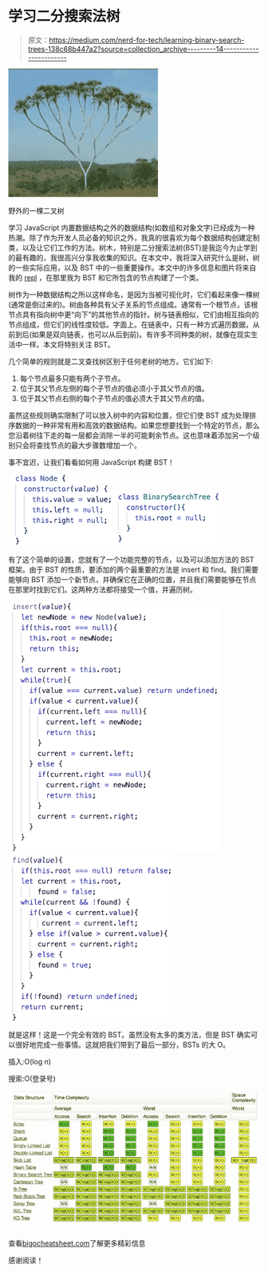 # 学习二分搜索法树

> 原文：<https://medium.com/nerd-for-tech/learning-binary-search-trees-138c68b447a2?source=collection_archive---------14----------------------->

![](img/b5a8a7a06e1bef88b67fc75f1246f421.png)

野外的一棵二叉树

学习 JavaScript 内置数据结构之外的数据结构(如数组和对象文字)已经成为一种热潮。除了作为开发人员必备的知识之外，我真的很喜欢为每个数据结构创建定制类，以及让它们工作的方法。树木，特别是二分搜索法树(BST)是我迄今为止学到的最有趣的，我很高兴分享我收集的知识。在本文中，我将深入研究什么是树，树的一些实际应用，以及 BST 中的一些重要操作。本文中的许多信息和图片将来自我的 [repl](https://replit.com/@liamH47/Trees#index.js) ，在那里我为 BST 和它所包含的节点构建了一个类。

树作为一种数据结构之所以这样命名，是因为当被可视化时，它们看起来像一棵树(通常是倒过来的)。树由各种具有父子关系的节点组成。通常有一个根节点，该根节点具有指向树中更“向下”的其他节点的指针。树与链表相似，它们由相互指向的节点组成，但它们的线性度较低。字面上。在链表中，只有一种方式遍历数据，从前到后(如果是双向链表，也可以从后到前)。有许多不同种类的树，就像在现实生活中一样。本文将特别关注 BST。

几个简单的规则就是二叉查找树区别于任何老树的地方。它们如下:

1.  每个节点最多只能有两个子节点。
2.  位于其父节点左侧的每个子节点的值必须小于其父节点的值。
3.  位于其父节点右侧的每个子节点的值必须大于其父节点的值。

虽然这些规则确实限制了可以放入树中的内容和位置，但它们使 BST 成为处理排序数据的一种非常有用和高效的数据结构。如果您想要找到一个特定的节点，那么您沿着树往下走的每一层都会消除一半的可能剩余节点。这也意味着添加另一个级别只会将查找节点的最大步骤数增加一个。

事不宜迟，让我们看看如何用 JavaScript 构建 BST！

![](img/d4428b9cbd9bed5a6159b025bda7b2e4.png)![](img/2282f93ee0ea71a525183c35a64366b7.png)

有了这个简单的设置，您就有了一个功能完整的节点，以及可以添加方法的 BST 框架。由于 BST 的性质，要添加的两个最重要的方法是 insert 和 find。我们需要能够向 BST 添加一个新节点，并确保它在正确的位置，并且我们需要能够在节点在那里时找到它们。这两种方法都将接受一个值，并遍历树。

![](img/9cfcd8711301eeae788246d9e009241a.png)![](img/103bf394fa1f8c3a802b08a6d59fa6fe.png)

就是这样！这是一个完全有效的 BST。虽然没有太多的类方法，但是 BST 确实可以很好地完成一些事情。这就把我们带到了最后一部分，BSTs 的大 O。

插入:O(log n)

搜索:O(登录号)

![](img/9411c9d2e69be4f30a89dabf8a38ca92.png)

查看[bigocheatsheet.com](https://www.bigocheatsheet.com/)了解更多精彩信息

感谢阅读！